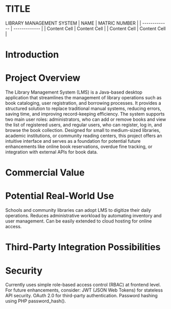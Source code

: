# TITLE
LIBRARY MANAGEMENT SYSTEM
| NAME  | MATRIC NUMBER |
| ------------- | ------------- |
| Content Cell  | Content Cell  |
| Content Cell  | Content Cell  |


# Introduction
# Project Overview
The Library Management System (LMS) is a Java-based desktop application that streamlines the management of library operations such as book cataloging, user registration, and borrowing processes. It provides a structured solution to replace traditional manual systems, reducing errors, saving time, and improving record-keeping efficiency. The system supports two main user roles: administrators, who can add or remove books and view the list of registered users, and regular users, who can register, log in, and browse the book collection. Designed for small to medium-sized libraries, academic institutions, or community reading centers, this project offers an intuitive interface and serves as a foundation for potential future enhancements like online book reservations, overdue fine tracking, or integration with external APIs for book data.

# Commercial Value
# Potential Real-World Use
Schools and community libraries can adopt LMS to digitize their daily operations.
Reduces administrative workload by automating inventory and user management.
Can be easily extended to cloud hosting for online access.

# Third-Party Integration Possibilities

# Security
Currently uses simple role-based access control (RBAC) at frontend level.
For future enhancements, consider:
JWT (JSON Web Tokens) for stateless API security.
OAuth 2.0 for third-party authentication.
Password hashing using PHP password_hash().
